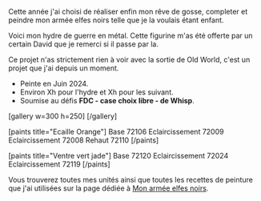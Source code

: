 
Cette année j'ai choisi de réaliser enfin mon rêve de gosse, completer et peindre mon armée elfes noirs telle que je la voulais étant enfant.

Voici mon hydre de guerre en métal.
Cette figurine m'as été offerte par un certain David que je remerci si il passe par la.

Ce projet n'as strictement rien à voir avec la sortie de Old World, c'est un projet que j'ai depuis un moment.

* Peinte en Juin 2024.
* Environ Xh pour l'hydre et Xh pour les suivant.
* Soumise au défis __FDC - case choix libre - de Whisp__.

[gallery w=300 h=250]
[/gallery]

[paints title="Ecaille Orange"]
Base	72106
Eclaircissement	72009
Eclaircissement	72008
Rehaut	72110
[/paints]

[paints title="Ventre vert jade"]
Base	72120
Eclaircissement	72024
Eclaircissement	72119
[/paints]

Vous trouverez toutes mes unités ainsi que toutes les recettes de peinture que j'ai utilisées
sur la page dédiée à [Mon armée elfes noirs](2024/armee-elfes-noirs.html).

